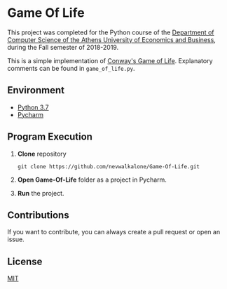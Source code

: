 # Game Of Life

This project was completed for the Python course of the [Department of Computer Science of the Athens University of Economics and Business](https://www.dept.aueb.gr/el/cs), during the Fall semester of 2018-2019.

This is a simple implementation of [Conway's Game of Life](https://en.wikipedia.org/wiki/Conway%27s_Game_of_Life). Explanatory comments can be found in `game_of_life.py`.

## Environment

- [Python 3.7](https://www.python.org/downloads/release/python-370/)
- [Pycharm](https://www.jetbrains.com/pycharm/)

## Program Execution

1. **Clone** repository

   ```console
   git clone https://github.com/nevwalkalone/Game-Of-Life.git

   ```

2. **Open Game-Of-Life** folder as a project in Pycharm.

3. **Run** the project.

## Contributions

If you want to contribute, you can always create a pull request or open an issue.

## License

[MIT](LICENSE)
